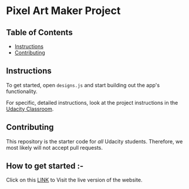 # Pixel Art Maker Project

## Table of Contents

* [Instructions](#instructions)
* [Contributing](#contributing)

## Instructions

To get started, open `designs.js` and start building out the app's functionality.

For specific, detailed instructions, look at the project instructions in the [Udacity Classroom](https://classroom.udacity.com/me).

## Contributing

This repository is the starter code for _all_ Udacity students. Therefore, we most likely will not accept pull requests.


## How to get started :-

Click on this <a href="https://sanusimd.github.io/Pixel-Art-Maker-ALC-project/">LINK</a> to Visit the live version of the website.
